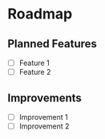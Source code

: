 # Roadmap

## Planned Features
- [ ] Feature 1
- [ ] Feature 2

## Improvements
- [ ] Improvement 1
- [ ] Improvement 2 